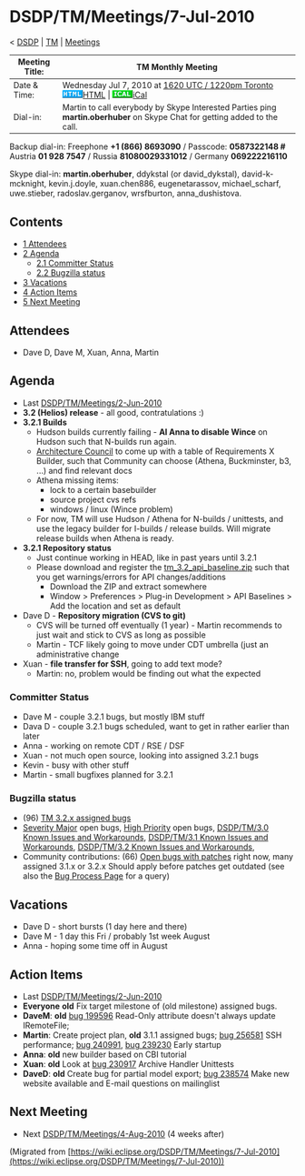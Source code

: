 

DSDP/TM/Meetings/7-Jul-2010
===========================

< [DSDP](./DSDP "DSDP")‎ | [TM](./DSDP/TM "DSDP/TM")‎ | [Meetings](./DSDP/TM/Meetings "DSDP/TM/Meetings")

| Meeting Title: | **TM Monthly Meeting** |
| --- | --- |
| Date & Time: | Wednesday Jul 7, 2010 at [1620 UTC / 1220pm Toronto](http://www.timeanddate.com/worldclock/fixedtime.html?month=7&day=7&year=2010&hour=16&min=20&sec=0&p1=0)   ![Html.gif](./images/Html.gif)[HTML](http://www.google.com/calendar/embed?src=vn70im36r00qeusu8nme50cils@group.calendar.google.com&ctz=Canada/Toronto) \| ![Ical.gif](./images/Ical.gif)[iCal](http://www.google.com/calendar/ical/vn70im36r00qeusu8nme50cils@group.calendar.google.com/public/basic.ics) |
| Dial-in: | Martin to call everybody by Skype   Interested Parties ping **martin.oberhuber** on Skype Chat for getting added to the call. |

Backup dial-in: Freephone **+1 (866) 8693090** / Passcode: **0587322148 #**  
Austria **01 928 7547** / Russia **81080029331012** / Germany **069222216110**

Skype dial-in: **martin.oberhuber**, ddykstal (or david\_dykstal), david-k-mcknight, kevin.j.doyle, xuan.chen886, eugenetarassov, michael\_scharf, uwe.stieber, radoslav.gerganov, wrsfburton, anna_dushistova.  

Contents
--------

*   [1 Attendees](#Attendees)
*   [2 Agenda](#Agenda)
    *   [2.1 Committer Status](#Committer-Status)
    *   [2.2 Bugzilla status](#Bugzilla-status)
*   [3 Vacations](#Vacations)
*   [4 Action Items](#Action-Items)
*   [5 Next Meeting](#Next-Meeting)

Attendees
---------

*   Dave D, Dave M, Xuan, Anna, Martin

  

Agenda
------

*   Last [DSDP/TM/Meetings/2-Jun-2010](./DSDP/TM/Meetings/2-Jun-2010 "DSDP/TM/Meetings/2-Jun-2010")
*   **3.2 (Helios) release** \- all good, contratulations :)
*   **3.2.1 Builds**
    *   Hudson builds currently failing - **AI Anna to disable Wince** on Hudson such that N-builds run again.
    *   [Architecture Council](./Architecture_Council "Architecture Council") to come up with a table of Requirements X Builder, such that Community can choose (Athena, Buckminster, b3, ...) and find relevant docs
    *   Athena missing items:
        *   lock to a certain basebuilder
        *   source project cvs refs
        *   windows / linux (Wince problem)
    *   For now, TM will use Hudson / Athena for N-builds / unittests, and use the legacy builder for I-builds / release builds. Will migrate release builds when Athena is ready.
*   **3.2.1 Repository status**
    *   Just continue working in HEAD, like in past years until 3.2.1
    *   Please download and register the [tm\_3.2\_api_baseline.zip](http://download.eclipse.org/dsdp/tm/downloads/tm_3.2_api_baseline.zip) such that you get warnings/errors for API changes/additions
        *   Download the ZIP and extract somewhere
        *   Window > Preferences > Plug-in Development > API Baselines > Add the location and set as default
*   Dave D - **Repository migration (CVS to git)**
    *   CVS will be turned off eventually (1 year) - Martin recommends to just wait and stick to CVS as long as possible
    *   Martin - TCF likely going to move under CDT umbrella (just an administrative change
*   Xuan - **file transfer for SSH**, going to add text mode?
    *   Martin: no, problem would be finding out what the expected

  

### Committer Status

*   Dave M - couple 3.2.1 bugs, but mostly IBM stuff
*   Dava D - couple 3.2.1 bugs scheduled, want to get in rather earlier than later
*   Anna - working on remote CDT / RSE / DSF
*   Xuan - not much open source, looking into assigned 3.2.1 bugs
*   Kevin - busy with other stuff
*   Martin - small bugfixes planned for 3.2.1

### Bugzilla status

*   (96) [TM 3.2.x assigned bugs](https://bugs.eclipse.org/bugs/buglist.cgi?field0-0-0=target_milestone;query_format=advanced;bug_status=UNCONFIRMED;bug_status=NEW;bug_status=ASSIGNED;bug_status=REOPENED;type0-0-0=substring;value0-0-0=3.2;product=Target%20Management)
*   [Severity Major](https://bugs.eclipse.org/bugs/buglist.cgi?query_format=advanced&classification=DSDP&product=Target+Management&bug_status=UNCONFIRMED&bug_status=NEW&bug_status=ASSIGNED&bug_status=REOPENED&bug_severity=blocker&bug_severity=critical&bug_severity=major&cmdtype=doit) open bugs, [High Priority](https://bugs.eclipse.org/bugs/buglist.cgi?query_format=advanced&classification=DSDP&product=Target+Management&bug_status=UNCONFIRMED&bug_status=NEW&bug_status=ASSIGNED&bug_status=REOPENED&cmdtype=doit&field0-0-0=priority&type0-0-0=regexp&value0-0-0=P%5B12%5D&field0-0-1=bug_severity&type0-0-1=regexp&value0-0-1=blocker%7Ccritical%7Cmajor) open bugs, [DSDP/TM/3.0 Known Issues and Workarounds](./DSDP/TM/3.0_Known_Issues_and_Workarounds "DSDP/TM/3.0 Known Issues and Workarounds"), [DSDP/TM/3.1 Known Issues and Workarounds](./DSDP/TM/3.1_Known_Issues_and_Workarounds "DSDP/TM/3.1 Known Issues and Workarounds"), [DSDP/TM/3.2 Known Issues and Workarounds](./DSDP/TM/3.2_Known_Issues_and_Workarounds "DSDP/TM/3.2 Known Issues and Workarounds"),
*   Community contributions: (66) [Open bugs with patches](https://bugs.eclipse.org/bugs/buglist.cgi?query_format=advanced&classification=DSDP&product=Target+Management&bug_status=UNCONFIRMED&bug_status=NEW&bug_status=ASSIGNED&bug_status=REOPENED&cmdtype=doit&field0-0-0=attachments.ispatch&type0-0-0=equals&value0-0-0=1) right now, many assigned 3.1.x or 3.2.x Should apply before patches get outdated (see also the [Bug Process Page](https://www.eclipse.org/dsdp/tm/development/bug_process.php) for a query)

  

  

Vacations
---------

*   Dave D - short bursts (1 day here and there)
*   Dave M - 1 day this Fri / probably 1st week August
*   Anna - hoping some time off in August

Action Items
------------

*   Last [DSDP/TM/Meetings/2-Jun-2010](./DSDP/TM/Meetings/2-Jun-2010 "DSDP/TM/Meetings/2-Jun-2010")
*   **Everyone** **old** Fix target milestone of (old milestone) assigned bugs.
*   **DaveM**: **old** [bug 199596](https://bugs.eclipse.org/bugs/show_bug.cgi?id=199596) Read-Only attribute doesn't always update IRemoteFile;
*   **Martin**: Create project plan, **old** 3.1.1 assigned bugs; [bug 256581](https://bugs.eclipse.org/bugs/show_bug.cgi?id=256581) SSH performance; [bug 240991](https://bugs.eclipse.org/bugs/show_bug.cgi?id=240991), [bug 239230](https://bugs.eclipse.org/bugs/show_bug.cgi?id=239230) Early startup
*   **Anna**: **old** new builder based on CBI tutorial
*   **Xuan**: **old** Look at [bug 230917](https://bugs.eclipse.org/bugs/show_bug.cgi?id=230917) Archive Handler Unittests
*   **DaveD**: **old** Create bug for partial model export; [bug 238574](https://bugs.eclipse.org/bugs/show_bug.cgi?id=238574) Make new website available and E-mail questions on mailinglist

Next Meeting
------------

*   Next [DSDP/TM/Meetings/4-Aug-2010](./DSDP/TM/Meetings/4-Aug-2010 "DSDP/TM/Meetings/4-Aug-2010") (4 weeks after)


(Migrated from [https://wiki.eclipse.org/DSDP/TM/Meetings/7-Jul-2010](https://wiki.eclipse.org/DSDP/TM/Meetings/7-Jul-2010))